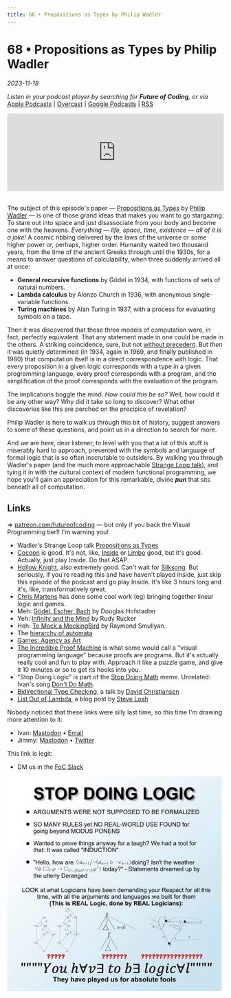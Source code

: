 ```yaml
---
title: 68 • Propositions as Types by Philip Wadler
---
```


# 68 • Propositions as Types by Philip Wadler

_2023-11-18_

_Listen in your podcast player by searching for **Future of Coding**, or via_ [Apple Podcasts](https://podcasts.apple.com/podcast/future-of-coding/id1265527976) \| [Overcast](https://overcast.fm/itunes1265527976) \| [Google Podcasts](https://podcasts.google.com/?feed=aHR0cHM6Ly93d3cub21ueWNvbnRlbnQuY29tL2QvcGxheWxpc3QvYzQxNTdlNjAtYzdmOC00NzBkLWIxM2YtYTdiMzAwNDBkZjczLzU2NGY0OTNmLWFmMzItNGM0OC04NjJmLWE3YjMwMGU0ZGY0OS9hYzMxNzg1Mi04ODA3LTQ0YjgtOGVmZi1hN2IzMDBlNGRmNTIvcG9kY2FzdC5yc3M) \| [RSS](https://omny.fm/shows/future-of-coding/playlists/podcast.rss)

<iframe src="https://omny.fm/shows/future-of-coding/propositions-as-types-by-philip-wadler/embed" width="100%" height="180" frameborder="0" style="margin-bottom: 1em"></iframe>

The subject of this episode's paper — [Propositions as Types](https://homepages.inf.ed.ac.uk/wadler/papers/propositions-as-types/propositions-as-types.pdf) by [Philip Wadler](https://en.wikipedia.org/wiki/Philip_Wadler) — is one of those grand ideas that makes you want to go stargazing. To stare out into space and just disassociate from your body and become one with the heavens. *Everything — life, space, time, existence — all of it is a joke!* A cosmic ribbing delivered by the laws of the universe or some higher power or, perhaps, higher order. Humanity waited two thousand years, from the time of the ancient Greeks through until the 1930s, for a means to answer questions of calculability, when three suddenly arrived all at once:

* **General recursive functions** by Gödel in 1934, with functions of sets of natural numbers.
* **Lambda calculus** by Alonzo Church in 1936, with anonymous single-variable functions.
* **Turing machines** by Alan Turing in 1937, with a process for evaluating symbols on a tape.

Then it was discovered that these three models of computation were, in fact, perfectly equivalent. That any statement made in one could be made in the others. A striking coincidence, sure, but not [without precedent](https://en.wikipedia.org/wiki/Multiple_discovery). But _then_ it was quietly determined (in 1934, again in 1969, and finally published in 1980) that computation itself is in a direct correspondence with logic. That every proposition in a given logic corresponds with a type in a given programming language, every proof corresponds with a program, and the simplification of the proof corresponds with the evaluation of the program.

The implications boggle the mind. _How could this be so?_ Well, how could it be any other way? Why did it take so long to discover? What other discoveries like this are perched on the precipice of revelation?

Philip Wadler is here to walk us through this bit of history, suggest answers to some of these questions, and point us in a direction to search for more.

And _we_ are here, dear listener, to level with you that a lot of this stuff is miserably hard to approach, presented with the symbols and language of formal logic that is so often inscrutable to outsiders. By walking you through Wadler's paper (and the much more approachable [Strange Loop talk](https://www.youtube.com/watch?v=IOiZatlZtGU)), and tying it in with the cultural context of modern functional programming, we hope you'll gain an appreciation for this remarkable, divine _**pun**_ that sits beneath all of computation.

## Links

=> [patreon.com/futureofcoding](https://www.patreon.com/futureofcoding) — but only if you back the Visual Programming tier!! I'm warning you!

* Wadler's Strange Loop talk [Propositions as Types](https://www.youtube.com/watch?v=IOiZatlZtGU)
* [Cocoon](https://www.cocoongame.com) is good. It's not, like, [Inside](https://playdead.com/games/inside/) or [Limbo](https://playdead.com/games/limbo/) good, but it's good. Actually, just play Inside. Do that ASAP.
* [Hollow Knight](https://www.hollowknight.com), also extremely good. Can't wait for [Silksong](https://hollowknightsilksong.com). But seriously, if you're reading this and have haven't played Inside, just skip this episode of the podcast and go play Inside. It's like 3 hours long and it's, like, transformatively great.
* [Chris Martens](https://www.convivial.tools) has done some cool work (eg) bringing together linear logic and games.
* Meh: [Gödel, Escher, Bach](https://en.wikipedia.org/wiki/Gödel,_Escher,_Bach) by Douglas Hofstadter
* Yeh: [Infinity and the Mind](https://en.wikipedia.org/wiki/Infinity_and_the_Mind) by Rudy Rucker
* Heh: [To Mock a MockingBird](https://en.wikipedia.org/wiki/To_Mock_a_Mockingbird) by Raymond Smullyan.
* The [hierarchy of automata](https://en.wikipedia.org/wiki/Automata_theory)
* [Games: Agency as Art](https://www.goodreads.com/book/show/48765399-games)
* [The Incredible Proof Machine](http://incredible.pm) is what some would call a "visual programming language" because proofs are programs. But it's actually really cool and fun to play with. Approach it like a puzzle game, and give it 10 minutes or so to get its hooks into you.
* "Stop Doing Logic" is part of the [Stop Doing Math](https://knowyourmeme.com/memes/stop-doing-math) meme. Unrelated: Ivan's song [Don't Do Math](https://ivanish.ca/dont-do-math/).
* [Bidirectional Type Checking](https://www.youtube.com/watch?v=utyBNDj7s2w), a talk by [David Christiansen](https://davidchristiansen.dk)
* [List Out of Lambda](https://stevelosh.com/blog/2013/03/list-out-of-lambda/), a blog post by [Steve Losh](https://stevelosh.com)

Nobody noticed that these links were silly last time, so this time I'm drawing more attention to it:
-  Ivan: [Mastodon](https://mas.to/@todepond) • [Email](https://www.patreon.com/todepond)
-  Jimmy: [Mastodon](https://mas.to/@todepond) • [Twitter](https://www.patreon.com/todepond)

This link is legit:
-  DM us in the [FoC Slack](https://futureofcoding.org/community)

![The "Stop Doing Logic" meme described in the episode](/episodes/068/stop-doing-logic.jpg)
